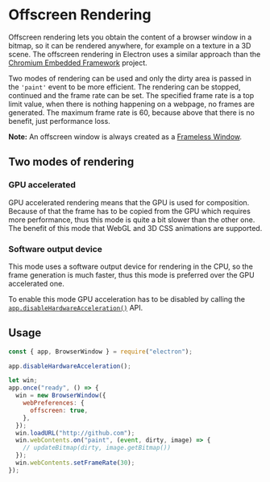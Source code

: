 # Offscreen Rendering

Offscreen rendering lets you obtain the content of a browser window in a bitmap,
so it can be rendered anywhere, for example on a texture in a 3D scene. The
offscreen rendering in Electron uses a similar approach than the [Chromium
Embedded Framework](https://bitbucket.org/chromiumembedded/cef) project.

Two modes of rendering can be used and only the dirty area is passed in the
`'paint'` event to be more efficient. The rendering can be stopped, continued
and the frame rate can be set. The specified frame rate is a top limit value,
when there is nothing happening on a webpage, no frames are generated. The
maximum frame rate is 60, because above that there is no benefit, just
performance loss.

**Note:** An offscreen window is always created as a [Frameless Window](../api/frameless-window.md).

## Two modes of rendering

### GPU accelerated

GPU accelerated rendering means that the GPU is used for composition. Because of
that the frame has to be copied from the GPU which requires more performance,
thus this mode is quite a bit slower than the other one. The benefit of this
mode that WebGL and 3D CSS animations are supported.

### Software output device

This mode uses a software output device for rendering in the CPU, so the frame
generation is much faster, thus this mode is preferred over the GPU accelerated
one.

To enable this mode GPU acceleration has to be disabled by calling the
[`app.disableHardwareAcceleration()`][disablehardwareacceleration] API.

## Usage

```javascript
const { app, BrowserWindow } = require("electron");

app.disableHardwareAcceleration();

let win;
app.once("ready", () => {
  win = new BrowserWindow({
    webPreferences: {
      offscreen: true,
    },
  });
  win.loadURL("http://github.com");
  win.webContents.on("paint", (event, dirty, image) => {
    // updateBitmap(dirty, image.getBitmap())
  });
  win.webContents.setFrameRate(30);
});
```

[disablehardwareacceleration]: ../api/app.md#appdisablehardwareacceleration

